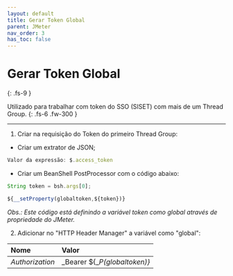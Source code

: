 ```yaml
---
layout: default
title: Gerar Token Global
parent: JMeter
nav_order: 3
has_toc: false
---
```


# Gerar Token Global
{: .fs-9 }

Utilizado para trabalhar com token do SSO (SISET) com mais de um Thread Group.
{: .fs-6 .fw-300 }

---

1) Criar na requisição do Token do primeiro Thread Group:

- Criar um extrator de JSON;

```js
Valor da expressão: $.access_token
```

- Criar um BeanShell PostProcessor com o código abaixo:

```js
String token = bsh.args[0];

${__setProperty(globaltoken,${token})}
```

_Obs.: Este código está definindo a variável token como global através de propriedade do JMeter._

2) Adicionar no "HTTP Header Manager" a variável como "global":

| Nome             | Valor                        |
|:-----------------|:-----------------------------|
| _Authorization_  | _Bearer ${__P(globaltoken)}_ |
